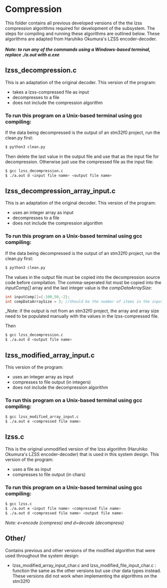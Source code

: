 # Compression
This folder contains all previous developed versions of the the lzss compression algorithms required for development of the subsystem. The steps for compiling and running these algorithms are outlined below. These algorithms are adapted from Haruhiko Okumura's LZSS encoder-decoder.
<br /><br />
**_Note: to run any of the commands using a Windows-based terminal, replace ./a.out with a.exe_**

## lzss_decompression.c
This is an adaptation of the original decoder. This version of the program:
- takes a lzss-compressed file as input
- decompresses to a file
- does not include the compression algorithm

### To run this program on a Unix-based terminal using gcc compiling:
If the data being decompressed is the output of an stm32f0 project, run the clean.py first:
```bash
$ python3 clean.py
```
Then delete the last value in the output file and use that as the input file for decompression. Otherwise just use the compressed file as the input file:

```bash
$ gcc lzss_decompression.c 
$ ./a.out d <input file name> <output file name>
```

## lzss_decompression_array_input.c
This is an adaptation of the original decoder. This version of the program:
- uses an integer array as input
- decompresses to a file
- does not include the compression algorithm

### To run this program on a Unix-based terminal using gcc compiling:
If the data being decompressed is the output of an stm32f0 project, run the clean.py first:
```bash
$ python3 clean.py
```
The values in the output file must be copied into the decompression source code before compilation. The comma-seperated list must be copied into the _inputComp[]_ array and the last integer value is the _compDataArraySize_:

```c
int inputComp[]={-100,50,-2};
int compDataArraySize = 3; //Should be the number of items in the inputComp array
```
_Note: if the output is not from an stm32f0 project, the array and array size need to be populated manually with the values in the lzss-compressed file.

Then
```bash
$ gcc lzss_decompression.c 
$ ./a.out d <output file name>
```
## lzss_modified_array_input.c
This version of the program:
- uses an integer array as input
- compresses to file output (in integers)
- does not include the decompression algorithm

### To run this program on a Unix-based terminal using gcc compiling:
```bash
$ gcc lzss_modified_array_input.c
$ ./a.out e <compressed file name>
```

## lzss.c
This is the original unmodified version of the lzss algorithm (Haruhiko Okumura's LZSS encoder-decoder) that is used in this system design. This version of the program:
- uses a file as input
- compresses to file output (in chars)

### To run this program on a Unix-based terminal using gcc compiling:
```bash
$ gcc lzss.c
$ ./a.out e <input file name> <compressed file name>
$ ./a.out d <compressed file name> <output file name>
```
_Note: e=encode (compress) and d=decode (decompress)_

## Other/
Contains previous and other versions of the modified algorithm that were used throughout the system design:
- lzss_modified_array_input_char.c and lzss_modified_file_input_char.c : function the same as the other versions but use char data types instead. These versions did not work when implementing the algorithms on the stm32f0


